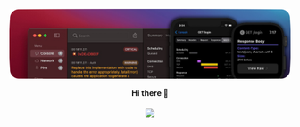 ![banner](https://github.com/bahmanworld/bahmanworld/blob/main/banner.png)

<div align="center"><strong>Hi there 👋</strong></div>
<h5 align="center">
    <img src="https://komarev.com/ghpvc/?username=bahmanworld">
</h5>
